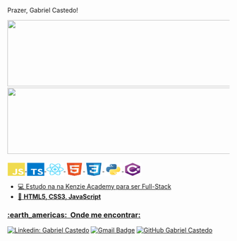 Prazer, Gabriel Castedo!

<div align="center">
  <a href="https://github.com/gabrielcastedo">
  <img height="150em" width="1500em" src="https://github-readme-stats.vercel.app/api?username=gabrielcastedo&theme=calm&show_icons=true"/>
  <img height="150em" width="1500em"src="https://github-readme-stats.vercel.app/api/top-langs/?username=gabrielcastedo&layout=compact&langs_count=7&theme=calm"/>
</div>
  
<div>
  <div style="display: inline_block"><br>
  <img align="center" alt="Js" height="30" width="40" src="https://raw.githubusercontent.com/devicons/devicon/master/icons/javascript/javascript-plain.svg">
  <img align="center" alt="Ts" height="30" width="40" src="https://raw.githubusercontent.com/devicons/devicon/master/icons/typescript/typescript-plain.svg">
  <img align="center" alt="React" height="30" width="40" src="https://raw.githubusercontent.com/devicons/devicon/master/icons/react/react-original.svg">
  <img align="center" alt="HTML" height="30" width="40" src="https://raw.githubusercontent.com/devicons/devicon/master/icons/html5/html5-original.svg">
  <img align="center" alt="CSS" height="30" width="40" src="https://raw.githubusercontent.com/devicons/devicon/master/icons/css3/css3-original.svg">
  <img align="center" alt="Python" height="30" width="40" src="https://raw.githubusercontent.com/devicons/devicon/master/icons/python/python-original.svg">
  <img align="center" alt="Csharp" height="30" width="40" src="https://raw.githubusercontent.com/devicons/devicon/master/icons/csharp/csharp-original.svg">
</div>

- 💻 Estudo na na Kenzie Academy para ser Full-Stack 
- 🌱 <strong>HTML5, CSS3, JavaScript</strong> 


<h3> :earth_americas: &nbsp;Onde me encontrar: </h3> 

[![Linkedin: Gabriel Castedo](https://img.shields.io/badge/-GABRIEL_CASTEDO-blue?style=flat-square&logo=Linkedin&logoColor=white&link=https://www.linkedin.com/in/gabriel-castedo-38145b53/)](https://www.linkedin.com/in/gabriel-castedo-38145b53/)
[![Gmail Badge](https://img.shields.io/badge/-gabriel.castedo1@gmail.com-006bed?style=flat-square&logo=Gmail&logoColor=white&link=mailto:gabriel.castedo1@gmail.com)](mailto:gabriel.castedo1@gmail.com)
[![GitHub Gabriel Castedo]( https://img.shields.io/github/followers/gabrielcastedo?label=follow&style=social)](https://github.com/gabrielcastedo#)

